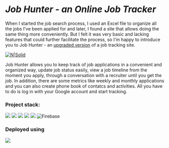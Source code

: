 # _Job Hunter - an Online Job Tracker_

When I started the job search process, I used an Excel file to organize all the jobs I've been applied for and later, I found a site that allows doing the same thing more conveniently. But I felt it was very basic and lacking features that could further facilitate the process, so I'm happy to introduce you to Job Hunter - an [upgraded version](https://github.com/tsahiBarshevsky/jobi) of a job tracking site.

[![N|Solid](https://lh3.googleusercontent.com/d2xe03sWwzKIu5FtKjBRXwEJajNYaDOdxXqT3Qpnal8D3QAvPUbIiB0x_ujv_7N3hdspCBTVtibKRpLnbQz96lcWnRFzsqRev1e1CKJFnlkA0oCUOiAwjhaWQQuOw_wLNBBbchhqvw=w2400)](https://job-hunter1.netlify.app)

Job Hunter allows you to keep track of job applications in a convenient and organized way, update job status easily, view a job timeline from the moment you apply, through a conversation with a recruiter until you get the job. In addition, there are some metrics like weekly and monthly applications and you can also create phone book of contatcs and activities. All you have to do is log in with your Google account and start tracking.

### Project stack:

![](https://img.shields.io/badge/React-20232A?style=for-the-badge&logo=react&logoColor=61DAFB)
![](https://img.shields.io/badge/React_Router-CA4245?style=for-the-badge&logo=react-router&logoColor=white)
![](https://img.shields.io/badge/Material--UI-0081CB?style=for-the-badge&logo=material-ui&logoColor=whit)
![](https://img.shields.io/badge/Sass-CC6699?style=for-the-badge&logo=sass&logoColor=white)
![](https://img.shields.io/badge/JavaScript-F7DF1E?style=for-the-badge&logo=javascript&logoColor=black)
![Firebase](https://img.shields.io/badge/firebase-%23039BE5.svg?style=for-the-badge&logo=firebase)

### Deployed using
![](https://img.shields.io/badge/Netlify-00C7B7?style=for-the-badge&logo=netlify&logoColor=white)

